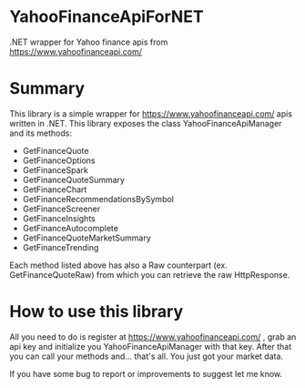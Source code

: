 # YahooFinanceApiForNET
.NET wrapper for Yahoo finance apis from https://www.yahoofinanceapi.com/

# Summary
This library is a simple wrapper for https://www.yahoofinanceapi.com/ apis written in .NET.
This library exposes the class YahooFinanceApiManager and its methods:
  - GetFinanceQuote
  - GetFinanceOptions
  - GetFinanceSpark
  - GetFinanceQuoteSummary
  - GetFinanceChart
  - GetFinanceRecommendationsBySymbol
  - GetFinanceScreener
  - GetFinanceInsights
  - GetFinanceAutocomplete
  - GetFinanceQuoteMarketSummary
  - GetFinanceTrending

Each method listed above has also a Raw counterpart (ex. GetFinanceQuoteRaw) from which you can retrieve the raw HttpResponse.

# How to use this library
All you need to do is register at https://www.yahoofinanceapi.com/ , grab an api key and initialize you YahooFinanceApiManager with that key.
After that you can call your methods and... that's all. You just got your market data.

If you have some bug to report or improvements to suggest let me know.
